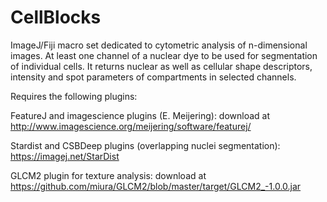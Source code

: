 # CellBlocks
ImageJ/Fiji macro set dedicated to cytometric analysis of n-dimensional images. At least one channel of a nuclear dye to be used for segmentation of individual cells. It returns nuclear as well as cellular shape descriptors, intensity and spot parameters of compartments in selected channels. 

Requires the following plugins:

FeatureJ and imagescience plugins (E. Meijering): download at http://www.imagescience.org/meijering/software/featurej/

Stardist and CSBDeep plugins (overlapping nuclei segmentation): https://imagej.net/StarDist

GLCM2 plugin for texture analysis: download at https://github.com/miura/GLCM2/blob/master/target/GLCM2_-1.0.0.jar
